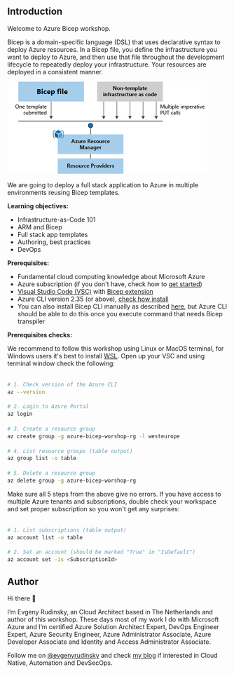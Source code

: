 ## Introduction

Welcome to Azure Bicep workshop. 

Bicep is a domain-specific language (DSL) that uses declarative syntax to deploy Azure resources. In a Bicep file, you define the infrastructure you want to deploy to Azure, and then use that file throughout the development lifecycle to repeatedly deploy your infrastructure. Your resources are deployed in a consistent manner.

![Bicep processing](images/bicep-processing.png)

We are going to deploy a full stack application to Azure in multiple environments reusing Bicep templates.

**Learning objectives:**

* Infrastructure-as-Code 101
* ARM and Bicep
* Full stack app templates
* Authoring, best practices
* DevOps

**Prerequisites:**

* Fundamental cloud computing knowledge about Microsoft Azure
* Azure subscription (if you don't have, check how to [get started](https://azure.microsoft.com/en-us/free/))
* [Visual Studio Code (VSC)](https://code.visualstudio.com/) with [Bicep extension](https://marketplace.visualstudio.com/items?itemName=ms-azuretools.vscode-bicep)
* Azure CLI version 2.35 (or above), [check how install ](https://docs.microsoft.com/en-us/cli/azure/install-azure-cli)
* You can also install Bicep CLI manually as described [here](https://docs.microsoft.com/en-us/azure/azure-resource-manager/bicep/install#azure-cli), but Azure CLI should be able to do this once you execute command that needs Bicep transpiler

**Prerequisites checks:** 

We recommend to follow this workshop using Linux or MacOS terminal, for Windows users it's best to install [WSL](https://docs.microsoft.com/en-us/windows/wsl/install). Open up your VSC and using terminal window check the following:

```bash

# 1. Check version of the Azure CLI
az --version

# 2. Login to Azure Portal
az login

# 3. Create a resource group
az create group -g azure-bicep-worshop-rg -l westeurope

# 4. List resource groups (table output)
az group list -o table

# 5. Delete a resource group
az delete group -g azure-bicep-worshop-rg

```

Make sure all 5 steps from the above give no errors. If you have access to multiple Azure tenants and subscriptions, double check your workspace and set proper subscription so you won't get any surprises: 

```bash

# 1. List subscriptions (table output)
az account list -o table

# 2. Set an account (should be marked "True" in "IsDefault")
az account set -is <SubscriptionId>

```

## Author

Hi there 👋

I’m Evgeny Rudinsky, an Cloud Architect based in The Netherlands and author of this workshop. These days most of my work I do with Microsoft Azure and I’m certified Azure Solution Architect Expert, DevOps Engineer Expert, Azure Security Engineer, Azure Administrator Associate, Azure Developer Associate and Identity and Access Administrator Associate.

Follow me on [@evgenyrudinsky](https://twitter.com/evgenyrudinsky) and check [my blog](https://erudinsky.com/) if interested in Cloud Native, Automation and DevSecOps.